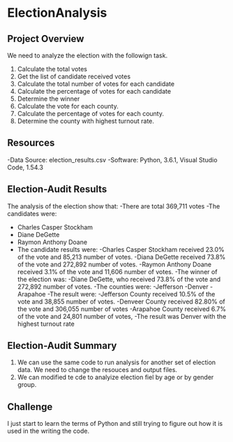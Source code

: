 # ElectionAnalysis

## Project Overview
We need to analyze the election with the followign task.

1. Calculate the total votes
2. Get the list of candidate received votes
3. Calculate the total number of votes for each candidate
4. Calculate the percentage of votes for each candidate
5. Determine the winner
6. Calculate the vote for each county.
7. Calculate the percentage of votes for each county.
8. Determine the county with highest turnout rate.

## Resources
-Data Source: election_results.csv
-Software: Python, 3.6.1, Visual Studio Code, 1.54.3

## Election-Audit Results
The analysis of the election show that:
-There are total 369,711 votes
-The candidates were:
  - Charles Casper Stockham
  - Diane DeGette
  - Raymon Anthony Doane
- The candidate results were:
  -Charles Casper Stockham received 23.0% of the vote and 85,213 number of votes.
  -Diana DeGette received 73.8% of the vote and 272,892 number of votes.
  -Raymon Anthony Doane received 3.1% of the vote and 11,606 number of votes.
-The winner of the election was:
  -Diane DeGette, who received 73.8% of the vote and 272,892 number of votes.
-The counties were:
  -Jefferson
  -Denver
  -Arapahoe
-The result were:
  -Jefferson County received 10.5% of the vote and 38,855 number of votes.
  -Denveer County received 82.80% of the vote and 306,055 number of votes
  -Arapahoe County received 6.7% of the vote and 24,801 number of votes,
-The result was Denver with the highest turnout rate
  
## Election-Audit Summary
1. We can use the same code to run analysis for another set of election data. We need to change the resouces and output files.
2. We can modified te cde to analyize election fiel by age or by gender group.

## Challenge
I just start to learn the terms of Python and still trying to figure out how it is used in the writing the code. 

